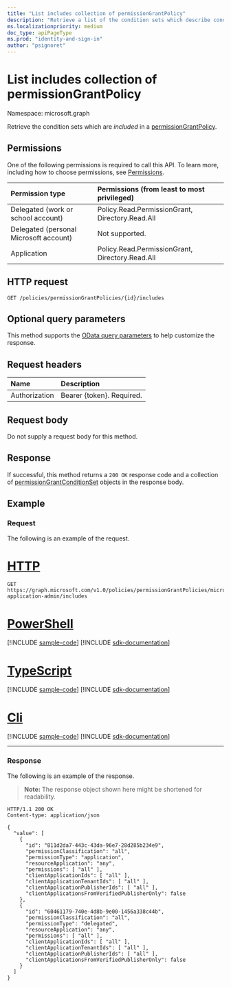 ```yaml
---
title: "List includes collection of permissionGrantPolicy"
description: "Retrieve a list of the condition sets which describe conditions under which a permission grant event is included in a permission grant policy."
ms.localizationpriority: medium
doc_type: apiPageType
ms.prod: "identity-and-sign-in"
author: "psignoret"
---
```


# List includes collection of permissionGrantPolicy

Namespace: microsoft.graph

Retrieve the condition sets which are *included* in a [permissionGrantPolicy](../resources/permissiongrantpolicy.md).

## Permissions

One of the following permissions is required to call this API. To learn more, including how to choose permissions, see [Permissions](/graph/permissions-reference).

|Permission type      | Permissions (from least to most privileged)              |
|:--------------------|:---------------------------------------------------------|
|Delegated (work or school account) | Policy.Read.PermissionGrant, Directory.Read.All |
|Delegated (personal Microsoft account) | Not supported.    |
|Application | Policy.Read.PermissionGrant, Directory.Read.All |

## HTTP request

<!-- { "blockType": "ignored" } -->
```http
GET /policies/permissionGrantPolicies/{id}/includes
```

## Optional query parameters

This method supports the [OData query parameters](/graph/query-parameters) to help customize the response.

## Request headers

| Name           | Description                |
|:---------------|:---------------------------|
| Authorization  | Bearer {token}. Required.  |

## Request body

Do not supply a request body for this method.

## Response

If successful, this method returns a `200 OK` response code and a collection of [permissionGrantConditionSet](../resources/permissiongrantconditionset.md) objects in the response body.

## Example

### Request

The following is an example of the request.


# [HTTP](#tab/http)
<!-- {
  "blockType": "request",
  "name": "permissiongrantpolicy_get_includes",
  "sampleKeys": ["microsoft-application-admin"]
}-->

```msgraph-interactive
GET https://graph.microsoft.com/v1.0/policies/permissionGrantPolicies/microsoft-application-admin/includes
```

# [PowerShell](#tab/powershell)
[!INCLUDE [sample-code](../includes/snippets/powershell/permissiongrantpolicy-get-includes-powershell-snippets.md)]
[!INCLUDE [sdk-documentation](../includes/snippets/snippets-sdk-documentation-link.md)]

# [TypeScript](#tab/typescript)
[!INCLUDE [sample-code](../includes/snippets/typescript/permissiongrantpolicy-get-includes-typescript-snippets.md)]
[!INCLUDE [sdk-documentation](../includes/snippets/snippets-sdk-documentation-link.md)]

# [Cli](#tab/cli)
[!INCLUDE [sample-code](../includes/snippets/cli/permissiongrantpolicy-get-includes-cli-snippets.md)]
[!INCLUDE [sdk-documentation](../includes/snippets/snippets-sdk-documentation-link.md)]

---

### Response

The following is an example of the response.

> **Note:** The response object shown here might be shortened for readability.

<!-- {
  "blockType": "response",
  "truncated": true,
  "@odata.type": "microsoft.graph.permissionGrantConditionSet",
  "isCollection": true
} -->

```http
HTTP/1.1 200 OK
Content-type: application/json

{
  "value": [
    {
      "id": "811d2da7-443c-43da-96e7-28d285b234e9",
      "permissionClassification": "all",
      "permissionType": "application",
      "resourceApplication": "any",
      "permissions": [ "all" ],
      "clientApplicationIds": [ "all" ],
      "clientApplicationTenantIds": [ "all" ],
      "clientApplicationPublisherIds": [ "all" ],
      "clientApplicationsFromVerifiedPublisherOnly": false
    },
    {
      "id": "60461179-740e-4d8b-9e00-1456a338c44b",
      "permissionClassification": "all",
      "permissionType": "delegated",
      "resourceApplication": "any",
      "permissions": [ "all" ],
      "clientApplicationIds": [ "all" ],
      "clientApplicationTenantIds": [ "all" ],
      "clientApplicationPublisherIds": [ "all" ],
      "clientApplicationsFromVerifiedPublisherOnly": false
    }
  ]
}
```
